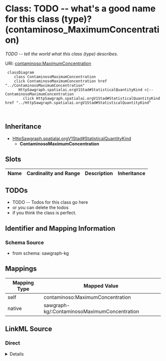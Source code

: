

# Class: TODO -- what's a good name for this class (type)? (contaminoso_MaximumConcentration)


_TODO -- tell the world what this class (type) describes._





URI: [contaminoso:MaximumConcentration](http://sawgraph.spatialai.org/v1/contaminoso#MaximumConcentration)






```mermaid
 classDiagram
    class ContaminosoMaximumConcentration
    click ContaminosoMaximumConcentration href "../ContaminosoMaximumConcentration"
      HttpSawgraph.spatialai.orgV1Stad#StatisticalQuantityKind <|-- ContaminosoMaximumConcentration
        click HttpSawgraph.spatialai.orgV1Stad#StatisticalQuantityKind href "../HttpSawgraph.spatialai.orgV1Stad#StatisticalQuantityKind"
      
      
```





## Inheritance
* [HttpSawgraph.spatialai.orgV1Stad#StatisticalQuantityKind](../classes/HttpSawgraph.spatialai.orgV1Stad#StatisticalQuantityKind.md)
    * **ContaminosoMaximumConcentration**



## Slots

| Name | Cardinality and Range | Description | Inheritance |
| ---  | --- | --- | --- |









## TODOs

* TODO -- Todos for this class go here
* or you can delete the todos
* if you think the class is perfect.

## Identifier and Mapping Information







### Schema Source


* from schema: sawgraph-kg




## Mappings

| Mapping Type | Mapped Value |
| ---  | ---  |
| self | contaminoso:MaximumConcentration |
| native | sawgraph-kg/:ContaminosoMaximumConcentration |







## LinkML Source

<!-- TODO: investigate https://stackoverflow.com/questions/37606292/how-to-create-tabbed-code-blocks-in-mkdocs-or-sphinx -->

### Direct

<details>
```yaml
name: contaminoso_MaximumConcentration
description: TODO -- tell the world what this class (type) describes.
title: TODO -- what's a good name for this class (type)?
todos:
- TODO -- Todos for this class go here
- or you can delete the todos
- if you think the class is perfect.
notes:
- Class with 0 occurences.
from_schema: sawgraph-kg
is_a: http___sawgraph.spatialai.org_v1_stad#StatisticalQuantityKind
class_uri: contaminoso:MaximumConcentration

```
</details>

### Induced

<details>
```yaml
name: contaminoso_MaximumConcentration
description: TODO -- tell the world what this class (type) describes.
title: TODO -- what's a good name for this class (type)?
todos:
- TODO -- Todos for this class go here
- or you can delete the todos
- if you think the class is perfect.
notes:
- Class with 0 occurences.
from_schema: sawgraph-kg
is_a: http___sawgraph.spatialai.org_v1_stad#StatisticalQuantityKind
class_uri: contaminoso:MaximumConcentration

```
</details>